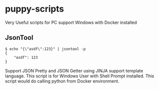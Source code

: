# puppy-scripts
Very Useful scripts for PC support Windows with Docker installed

## JsonTool

    $ echo "{\"asdf\":123}" | jsontool -p
    {
        "asdf": 123
    }
    
Support JSON Pretty and JSON Getter using JINJA support template language.
This script is for Windows User with Shell Prompt installed. This script would do calling python from Docker environment.

